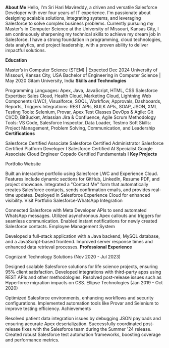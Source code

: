 **About Me**
Hello, I'm Sri Hari Mavireddy, a driven and versatile Salesforce Developer with over four years of IT experience. I'm passionate about designing scalable solutions, integrating systems, and leveraging Salesforce to solve complex business problems. Currently pursuing my Master's in Computer Science at the University of Missouri, Kansas City, I am continuously sharpening my technical skills to achieve my dream job in Salesforce. I have a strong foundation in programming, cloud technologies, data analytics, and project leadership, with a proven ability to deliver impactful solutions.

**Education**

Master’s in Computer Science (STEM) | Expected Dec 2024
University of Missouri, Kansas City, USA
Bachelor of Engineering in Computer Science | May 2020
Gitam University, India
**Skills and Technologies**

Programming Languages: Apex, Java, JavaScript, HTML, CSS
Salesforce Expertise: Sales Cloud, Health Cloud, Marketing Cloud, Lightning Web Components (LWC), Visualforce, SOQL, Workflow, Approvals, Dashboards, Reports, Triggers
Integrations: REST APIs, BULK APIs, SOAP, JSON, XML
Testing Tools: Selenium, Provar, Apex Test Classes
DevOps & Agile: Git CI/CD, BitBucket, Atlassian Jira & Confluence, Agile Scrum Methodology
Tools: VS Code, Salesforce Inspector, Data Loader, Testmo
Soft Skills: Project Management, Problem Solving, Communication, and Leadership
**Certifications**

Salesforce Certified Associate
Salesforce Certified Administrator
Salesforce Certified Platform Developer I
Salesforce Certified AI Specialist
Google Associate Cloud Engineer
Copado Certified Fundamentals I
**Key Projects**

Portfolio Website

Built an interactive portfolio using Salesforce LWC and Experience Cloud.
Features include dynamic sections for GitHub, LinkedIn, Resume PDF, and project showcase.
Integrated a "Contact Me" form that automatically creates Salesforce contacts, sends confirmation emails, and provides real-time updates.
Deployed in Salesforce Experience Cloud for enhanced visibility.
Visit Portfolio
Salesforce-WhatsApp Integration

Connected Salesforce with Meta Developer APIs to send automated WhatsApp messages.
Utilized asynchronous Apex callouts and triggers for seamless communication.
Enabled instant notifications for newly created Salesforce contacts.
Employee Management System

Developed a full-stack application with a Java backend, MySQL database, and a JavaScript-based frontend.
Improved server response times and enhanced data retrieval processes.
**Professional Experience**

Cognizant Technology Solutions (Nov 2020 - Jul 2023)

Designed scalable Salesforce solutions for life science projects, ensuring 95% client satisfaction.
Developed integrations with third-party apps using REST APIs and other methodologies.
Resolved post-release issues such as Hyperforce migration impacts on CSS.
Ellipse Technologies (Jan 2019 - Oct 2020)

Optimized Salesforce environments, enhancing workflows and security configurations.
Implemented automation tools like Provar and Selenium to improve testing efficiency.
Achievements

Resolved patient data integration issues by debugging JSON payloads and ensuring accurate Apex deserialization.
Successfully coordinated post-release fixes with the Salesforce team during the Summer '24 release.
Created robust Salesforce test automation frameworks, boosting coverage and performance metrics.
